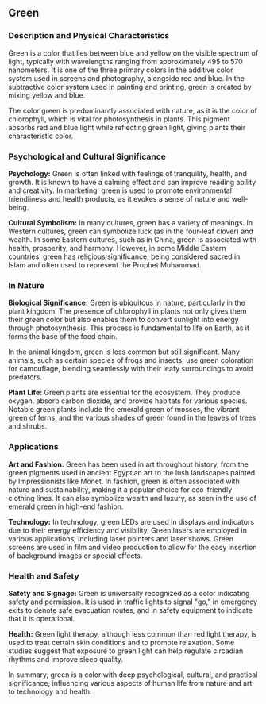 ## Green

### Description and Physical Characteristics

Green is a color that lies between blue and yellow on the visible spectrum of light, typically with wavelengths ranging from approximately 495 to 570 nanometers. It is one of the three primary colors in the additive color system used in screens and photography, alongside red and blue. In the subtractive color system used in painting and printing, green is created by mixing yellow and blue. 

The color green is predominantly associated with nature, as it is the color of chlorophyll, which is vital for photosynthesis in plants. This pigment absorbs red and blue light while reflecting green light, giving plants their characteristic color.

### Psychological and Cultural Significance

**Psychology:** Green is often linked with feelings of tranquility, health, and growth. It is known to have a calming effect and can improve reading ability and creativity. In marketing, green is used to promote environmental friendliness and health products, as it evokes a sense of nature and well-being.

**Cultural Symbolism:** In many cultures, green has a variety of meanings. In Western cultures, green can symbolize luck (as in the four-leaf clover) and wealth. In some Eastern cultures, such as in China, green is associated with health, prosperity, and harmony. However, in some Middle Eastern countries, green has religious significance, being considered sacred in Islam and often used to represent the Prophet Muhammad.

### In Nature

**Biological Significance:** Green is ubiquitous in nature, particularly in the plant kingdom. The presence of chlorophyll in plants not only gives them their green color but also enables them to convert sunlight into energy through photosynthesis. This process is fundamental to life on Earth, as it forms the base of the food chain.

In the animal kingdom, green is less common but still significant. Many animals, such as certain species of frogs and insects, use green coloration for camouflage, blending seamlessly with their leafy surroundings to avoid predators.

**Plant Life:** Green plants are essential for the ecosystem. They produce oxygen, absorb carbon dioxide, and provide habitats for various species. Notable green plants include the emerald green of mosses, the vibrant green of ferns, and the various shades of green found in the leaves of trees and shrubs.

### Applications

**Art and Fashion:** Green has been used in art throughout history, from the green pigments used in ancient Egyptian art to the lush landscapes painted by Impressionists like Monet. In fashion, green is often associated with nature and sustainability, making it a popular choice for eco-friendly clothing lines. It can also symbolize wealth and luxury, as seen in the use of emerald green in high-end fashion.

**Technology:** In technology, green LEDs are used in displays and indicators due to their energy efficiency and visibility. Green lasers are employed in various applications, including laser pointers and laser shows. Green screens are used in film and video production to allow for the easy insertion of background images or special effects.

### Health and Safety

**Safety and Signage:** Green is universally recognized as a color indicating safety and permission. It is used in traffic lights to signal "go," in emergency exits to denote safe evacuation routes, and in safety equipment to indicate that it is operational.

**Health:** Green light therapy, although less common than red light therapy, is used to treat certain skin conditions and to promote relaxation. Some studies suggest that exposure to green light can help regulate circadian rhythms and improve sleep quality.

In summary, green is a color with deep psychological, cultural, and practical significance, influencing various aspects of human life from nature and art to technology and health.

